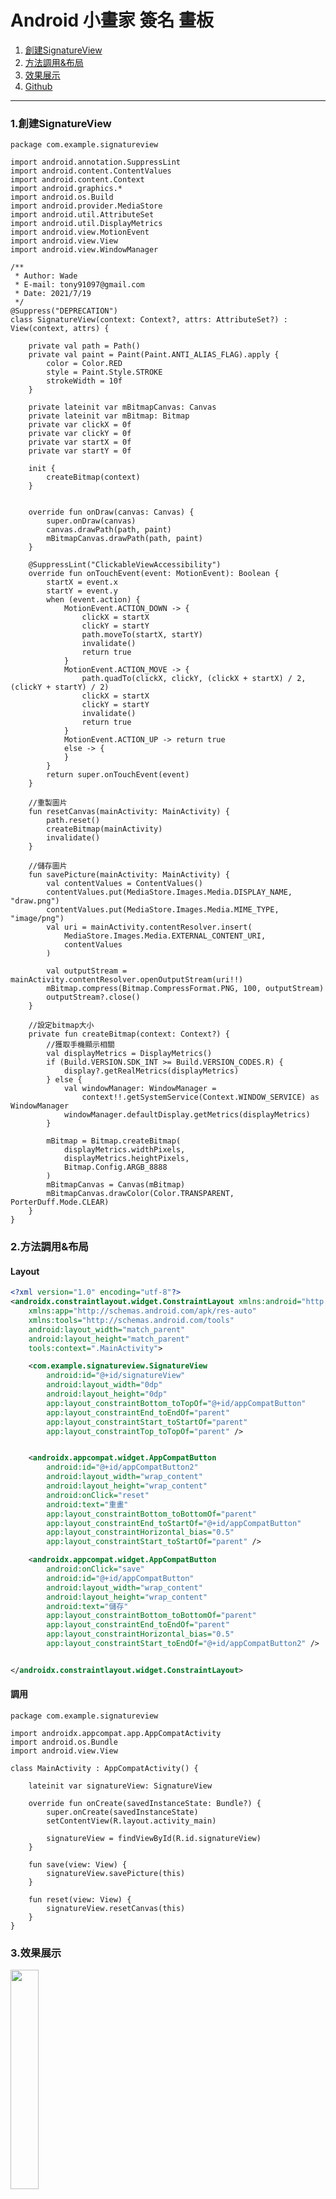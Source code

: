 <h1>Android 小畫家 簽名 畫板</h1>

<ol>
  <li><a href="https://badgameshow.com/fly/android-小畫家-簽名-畫板/fly/android/#a">創建SignatureView</a></li>
  <li><a href="https://badgameshow.com/fly/android-小畫家-簽名-畫板/fly/android/#b">方法調用&布局</a></li>
  <li><a href="https://badgameshow.com/fly/android-小畫家-簽名-畫板/fly/android/#c">效果展示</a></li>
 <li><a href="https://badgameshow.com/fly/android-小畫家-簽名-畫板/fly/android/#d">Github</a></li>

</ol>

<hr />

<a id="a"></a>

<h3>1.創建SignatureView</h3>

<pre><code class="language-Kotlin line-numbers">package com.example.signatureview

import android.annotation.SuppressLint
import android.content.ContentValues
import android.content.Context
import android.graphics.*
import android.os.Build
import android.provider.MediaStore
import android.util.AttributeSet
import android.util.DisplayMetrics
import android.view.MotionEvent
import android.view.View
import android.view.WindowManager

/**
 * Author: Wade
 * E-mail: tony91097@gmail.com
 * Date: 2021/7/19
 */
@Suppress("DEPRECATION")
class SignatureView(context: Context?, attrs: AttributeSet?) : View(context, attrs) {

    private val path = Path()
    private val paint = Paint(Paint.ANTI_ALIAS_FLAG).apply {
        color = Color.RED
        style = Paint.Style.STROKE
        strokeWidth = 10f
    }

    private lateinit var mBitmapCanvas: Canvas
    private lateinit var mBitmap: Bitmap
    private var clickX = 0f
    private var clickY = 0f
    private var startX = 0f
    private var startY = 0f

    init {
        createBitmap(context)
    }


    override fun onDraw(canvas: Canvas) {
        super.onDraw(canvas)
        canvas.drawPath(path, paint)
        mBitmapCanvas.drawPath(path, paint)
    }

    @SuppressLint("ClickableViewAccessibility")
    override fun onTouchEvent(event: MotionEvent): Boolean {
        startX = event.x
        startY = event.y
        when (event.action) {
            MotionEvent.ACTION_DOWN -> {
                clickX = startX
                clickY = startY
                path.moveTo(startX, startY)
                invalidate()
                return true
            }
            MotionEvent.ACTION_MOVE -> {
                path.quadTo(clickX, clickY, (clickX + startX) / 2, (clickY + startY) / 2)
                clickX = startX
                clickY = startY
                invalidate()
                return true
            }
            MotionEvent.ACTION_UP -> return true
            else -> {
            }
        }
        return super.onTouchEvent(event)
    }

    //重製圖片
    fun resetCanvas(mainActivity: MainActivity) {
        path.reset()
        createBitmap(mainActivity)
        invalidate()
    }

    //儲存圖片
    fun savePicture(mainActivity: MainActivity) {
        val contentValues = ContentValues()
        contentValues.put(MediaStore.Images.Media.DISPLAY_NAME, "draw.png")
        contentValues.put(MediaStore.Images.Media.MIME_TYPE, "image/png")
        val uri = mainActivity.contentResolver.insert(
            MediaStore.Images.Media.EXTERNAL_CONTENT_URI,
            contentValues
        )

        val outputStream = mainActivity.contentResolver.openOutputStream(uri!!)
        mBitmap.compress(Bitmap.CompressFormat.PNG, 100, outputStream)
        outputStream?.close()
    }

    //設定bitmap大小
    private fun createBitmap(context: Context?) {
        //獲取手機顯示相關
        val displayMetrics = DisplayMetrics()
        if (Build.VERSION.SDK_INT >= Build.VERSION_CODES.R) {
            display?.getRealMetrics(displayMetrics)
        } else {
            val windowManager: WindowManager =
                context!!.getSystemService(Context.WINDOW_SERVICE) as WindowManager
            windowManager.defaultDisplay.getMetrics(displayMetrics)
        }

        mBitmap = Bitmap.createBitmap(
            displayMetrics.widthPixels,
            displayMetrics.heightPixels,
            Bitmap.Config.ARGB_8888
        )
        mBitmapCanvas = Canvas(mBitmap)
        mBitmapCanvas.drawColor(Color.TRANSPARENT, PorterDuff.Mode.CLEAR)
    }
}
</code></pre>

<a id="b"></a>

<h3>2.方法調用&布局</h3>

#### Layout

```XML
<?xml version="1.0" encoding="utf-8"?>
<androidx.constraintlayout.widget.ConstraintLayout xmlns:android="http://schemas.android.com/apk/res/android"
    xmlns:app="http://schemas.android.com/apk/res-auto"
    xmlns:tools="http://schemas.android.com/tools"
    android:layout_width="match_parent"
    android:layout_height="match_parent"
    tools:context=".MainActivity">

    <com.example.signatureview.SignatureView
        android:id="@+id/signatureView"
        android:layout_width="0dp"
        android:layout_height="0dp"
        app:layout_constraintBottom_toTopOf="@+id/appCompatButton"
        app:layout_constraintEnd_toEndOf="parent"
        app:layout_constraintStart_toStartOf="parent"
        app:layout_constraintTop_toTopOf="parent" />


    <androidx.appcompat.widget.AppCompatButton
        android:id="@+id/appCompatButton2"
        android:layout_width="wrap_content"
        android:layout_height="wrap_content"
        android:onClick="reset"
        android:text="重畫"
        app:layout_constraintBottom_toBottomOf="parent"
        app:layout_constraintEnd_toStartOf="@+id/appCompatButton"
        app:layout_constraintHorizontal_bias="0.5"
        app:layout_constraintStart_toStartOf="parent" />

    <androidx.appcompat.widget.AppCompatButton
        android:onClick="save"
        android:id="@+id/appCompatButton"
        android:layout_width="wrap_content"
        android:layout_height="wrap_content"
        android:text="儲存"
        app:layout_constraintBottom_toBottomOf="parent"
        app:layout_constraintEnd_toEndOf="parent"
        app:layout_constraintHorizontal_bias="0.5"
        app:layout_constraintStart_toEndOf="@+id/appCompatButton2" />


</androidx.constraintlayout.widget.ConstraintLayout>
```

#### 調用

<pre><code class="language-Kotlin line-numbers">package com.example.signatureview

import androidx.appcompat.app.AppCompatActivity
import android.os.Bundle
import android.view.View

class MainActivity : AppCompatActivity() {

    lateinit var signatureView: SignatureView

    override fun onCreate(savedInstanceState: Bundle?) {
        super.onCreate(savedInstanceState)
        setContentView(R.layout.activity_main)

        signatureView = findViewById(R.id.signatureView)
    }

    fun save(view: View) {
        signatureView.savePicture(this)
    }

    fun reset(view: View) {
        signatureView.resetCanvas(this)
    }
}
</code></pre>

<h3>3.效果展示</h3>

<img src="https://badgameshow.com/fly/wp-content/uploads/2021/07/Screenrecorder-2021-07-19-17-40-32-684.gif" width="30%">

<h4>4.Github</h4>

<a class="wp-editor-md-post-content-link" href="https://github.com/MuHongWeiWei/SignatureView">Github</a>
